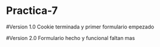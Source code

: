# Practica-7

#Version 1.0
Cookie terminada y primer formulario empezado

#Version 2.0
Formulario hecho y funcional faltan mas